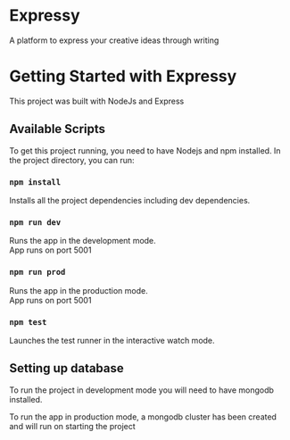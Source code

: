 # Expressy

A platform to express your creative ideas through writing

# Getting Started with Expressy

This project was built with NodeJs and Express

## Available Scripts

To get this project running, you need to have Nodejs and npm installed. In the project directory, you can run:

### `npm install`

Installs all the project dependencies including dev dependencies.

### `npm run dev`

Runs the app in the development mode.\
App runs on port 5001

### `npm run prod`

Runs the app in the production mode.\
App runs on port 5001

### `npm test`

Launches the test runner in the interactive watch mode.

## Setting up database

To run the project in development mode you will need to have mongodb installed.

To run the app in production mode, a mongodb cluster has been created and will run on starting the project
